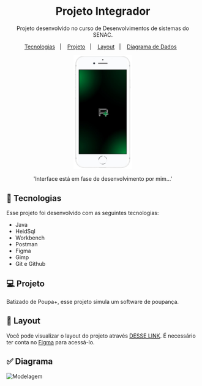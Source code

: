 <h1 align="center"> Projeto Integrador </h1>

<p align="center">
Projeto desenvolvido no curso de Desenvolvimentos de sistemas do SENAC. <br/>
</p>

<p align="center">
  <a href="#-tecnologias">Tecnologias</a>&nbsp;&nbsp;&nbsp;|&nbsp;&nbsp;&nbsp;
  <a href="#-projeto">Projeto</a>&nbsp;&nbsp;&nbsp;|&nbsp;&nbsp;&nbsp;
  <a href="#-layout">Layout</a>&nbsp;&nbsp;&nbsp;|&nbsp;&nbsp;&nbsp;
  <a href="#-diagrama">Diagrama de Dados</a>&nbsp;&nbsp;&nbsp;
  
</p>
<p align="center">
  <img alt="projeto Integrador" src="preview.png" width="30%">
</p>
<p align="center">
'Interface está em fase de desenvolvimento por mim...'
</p>

## 🚀 Tecnologias

Esse projeto foi desenvolvido com as seguintes tecnologias:

- Java
- HeidSql
- Workbench
- Postman
- Figma
- Gimp
- Git e Github


## 💻 Projeto

Batizado de Poupa+, esse projeto simula um software de poupança. 


 ## 🔖 Layout

Você pode visualizar o layout do projeto através [DESSE LINK](https://www.figma.com/file/TgITMbcK7u75FM7Mx0W3dD/Poupa%2B?node-id=0%3A1&t=5LvAZsEhPb7pWgXC-1). É necessário ter conta no [Figma](https://figma.com) para acessá-lo.


## ✅ Diagrama
 ![Modelagem](https://user-images.githubusercontent.com/114036212/201235994-f52c308a-5883-4607-919c-e800b30d6170.svg)
